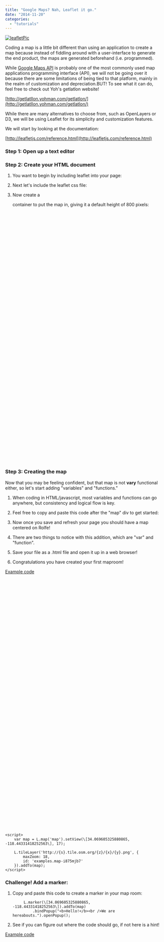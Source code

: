 ```yaml
---
title: "Google Maps? Nah, Leaflet it go."
date: "2014-11-20"
categories: 
  - "tutorials"
---
```


[![leafletPic](images/leafletPic.png)](http://sandbox.idre.ucla.edu/sandbox/wp-content/uploads/2014/11/leafletPic.png)

Coding a map is a little bit different than using an application to create a map because instead of fiddling around with a user-interface to generate the end product, the maps are generated beforehand (i.e. programmed).

While [Google Maps API](https://developers.google.com/maps/) is probably one of the most commonly used map applications programming interface (API), we will not be going over it because there are some limitations of being tied to that platform, mainly in the realm of customization and depreciation.BUT! To see what it can do, feel free to check out Yoh's getlatlon website!

[http://getlatllon.yohman.com/getlatlon/](http://getlatllon.yohman.com/getlatlon/)

While there are many alternatives to choose from, such as OpenLayers or D3, we will be using Leaflet for its simplicity and customization features.

We will start by looking at the documentation:

[http://leafletjs.com/reference.html](http://leafletjs.com/reference.html)

### Step 1: Open up a text editor

### Step 2: Create your HTML document

1. You want to begin by including leaflet into your page:
    
     <script src="http://cdn.leafletjs.com/leaflet-0.7.3/leaflet.js"></script>
    
2. Next let's include the leaflet css file:
    
    <link rel="stylesheet" href="http://cdn.leafletjs.com/leaflet-0.7.3/leaflet.css" />
    
3. Now create a <div> container to put the map in, giving it a default height of 800 pixels:
    
    <div id="map" style="height:800px"></div>
    

### Step 3: Creating the map

Now that you may be feeling confident, but that map is not **vary** functional either, so let's start adding "variables" and "functions."

1. When coding in HTML/javascript, most variables and functions can go anywhere, but consistency and logical flow is key.
2. Feel free to copy and paste this code after the "map" div to get started:
    
    <script>
    	// define the map location and zoom level
    	var map = L.map('map').setView(\[34.069, -118.445\], 15);
    
    	// use the free open street map as the base layer
    	L.tileLayer('http://{s}.tile.osm.org/{z}/{x}/{y}.png').addTo(map);
    </script>
    
3. Now once you save and refresh your page you should have a map centered on Rolfe!
4. There are two things to notice with this addition, which are "var" and "function".
5. Save your file as a .html file and open it up in a web browser!
6. Congratulations you have created your first maproom!

[Example code](https://sandbox.idre.ucla.edu/testroom/albert/leaflet/test.html)

<!DOCTYPE html>
<html>
<head>
	<title>Leaflet Quick Start Guide Example</title>
	<meta charset="utf-8" />

<script src="http://cdn.leafletjs.com/leaflet-0.7.3/leaflet.js"></script>
<link rel="stylesheet" href="http://cdn.leafletjs.com/leaflet-0.7.3/leaflet.css" />

</head>
<body>
	<div id="map" style="height:800px"></div>

	<script>
		var map = L.map('map').setView(\[34.069605325880865, -118.44331418252563\], 17);

		L.tileLayer('http://{s}.tile.osm.org/{z}/{x}/{y}.png', {
			maxZoom: 18,
			id: 'examples.map-i875mjb7'
		}).addTo(map);
	</script>
</body>
</html>

### Challenge! Add a marker:

1. Copy and paste this code to create a marker in your map room:
    
    		L.marker(\[34.069605325880865, -118.44331418252563\]).addTo(map)
    			.bindPopup("<b>Hello!</b><br />We are hereabouts.").openPopup();
    
2. See if you can figure out where the code should go, if not here is a hint!

[Example code](https://sandbox.idre.ucla.edu/testroom/albert/leaflet/test2.html)
